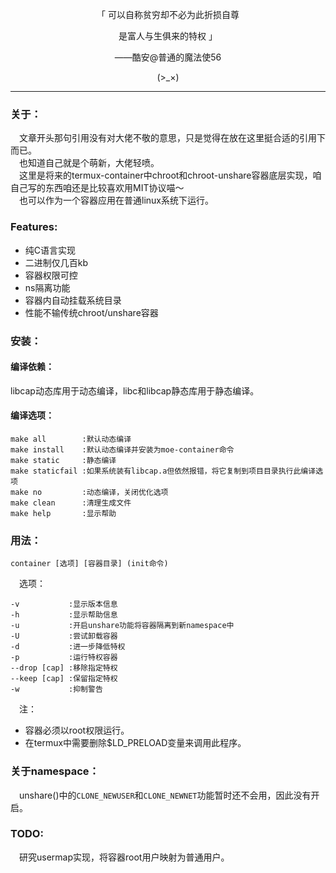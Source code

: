 <p align="center">「 可以自称贫穷却不必为此折损自尊</p>
<p align="center">是富人与生俱来的特权 」</p>
<p align="center">——酷安@普通的魔法使56</p>
<p align="center">(>_×)</p>         

-----------
### 关于：    
&emsp;文章开头那句引用没有对大佬不敬的意思，只是觉得在放在这里挺合适的引用下而已。             
&emsp;也知道自己就是个萌新，大佬轻喷。         
&emsp;这里是将来的termux-container中chroot和chroot-unshare容器底层实现，咱自己写的东西咱还是比较喜欢用MIT协议喵～        
&emsp;也可以作为一个容器应用在普通linux系统下运行。               
### Features:    
- 纯C语言实现
- 二进制仅几百kb      
- 容器权限可控
- ns隔离功能
- 容器内自动挂载系统目录
- 性能不输传统chroot/unshare容器
### 安装：    
#### 编译依赖：         
libcap动态库用于动态编译，libc和libcap静态库用于静态编译。           
#### 编译选项：     
```text
make all        :默认动态编译
make install    :默认动态编译并安装为moe-container命令
make static     :静态编译
make staticfail :如果系统装有libcap.a但依然报错，将它复制到项目目录执行此编译选项
make no         :动态编译，关闭优化选项
make clean      :清理生成文件
make help       :显示帮助
```
### 用法：    
```text
container [选项] [容器目录] (init命令)
```
&emsp;选项：    
```text
-v           :显示版本信息
-h           :显示帮助信息
-u           :开启unshare功能将容器隔离到新namespace中
-U           :尝试卸载容器
-d           :进一步降低特权
-p           :运行特权容器
--drop [cap] :移除指定特权
--keep [cap] :保留指定特权
-w           :抑制警告
```
&emsp;注：
- 容器必须以root权限运行。      
- 在termux中需要删除$LD_PRELOAD变量来调用此程序。           
### 关于namespace：      
&emsp;unshare()中的`CLONE_NEWUSER`和`CLONE_NEWNET`功能暂时还不会用，因此没有开启。         
### TODO:         
&emsp;研究usermap实现，将容器root用户映射为普通用户。          
